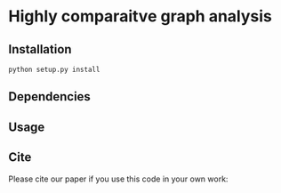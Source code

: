 # Highly comparaitve graph analysis


## Installation

```python setup.py install```

## Dependencies


## Usage


## Cite

Please cite our paper if you use this code in your own work:

```

```
